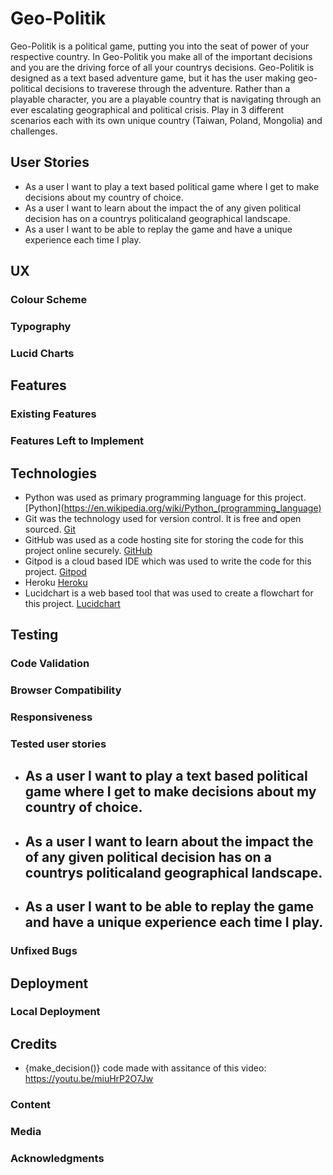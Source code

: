 # Geo-Politik
Geo-Politik is a political game, putting you into the seat of power of your respective country. In Geo-Politik you make all of the important decisions and you are the driving force of all your countrys decisions. Geo-Politik is designed as a text based adventure game, but it has the user making geo-political decisions to traverese through the adventure. Rather than a playable character, you are a playable country that is navigating through an ever escalating geographical and political crisis. Play in 3 different scenarios each with its own unique country (Taiwan, Poland, Mongolia) and challenges. 

## User Stories
- As a user I want to play a text based political game where I get to make decisions about my country of choice.
- As a user I want to learn about the impact the of any given political decision has on a countrys politicaland geographical landscape.
- As a user I want to be able to replay the game and have a unique experience each time I play.

## UX

### Colour Scheme

### Typography

### Lucid Charts

## Features

### Existing Features

### Features Left to Implement

## Technologies

- Python was used as primary programming language for this project. [Python](https://en.wikipedia.org/wiki/Python_(programming_language)
- Git was the technology used for version control. It is free and open sourced. [Git](https://git-scm.com/)
- GitHub was used as a code hosting site for storing the code for this project online securely. [GitHub](https://github.com/)
- Gitpod is a cloud based IDE which was used to write the code for this project. [Gitpod](https://www.gitpod.io/)
- Heroku [Heroku]()
- Lucidchart is a web based tool that was used to create a flowchart for this project. [Lucidchart](https://bit.ly/3rgpbku)

## Testing

### Code Validation

### Browser Compatibility

### Responsiveness

### Tested user stories

- As a user I want to play a text based political game where I get to make decisions about my country of choice.
    - 
- As a user I want to learn about the impact the of any given political decision has on a countrys politicaland geographical landscape.
    - 
- As a user I want to be able to replay the game and have a unique experience each time I play.
    - 

### Unfixed Bugs

## Deployment

### Local Deployment

## Credits

- {make_decision()} code made with assitance of this video: https://youtu.be/miuHrP2O7Jw

### Content

### Media

### Acknowledgments